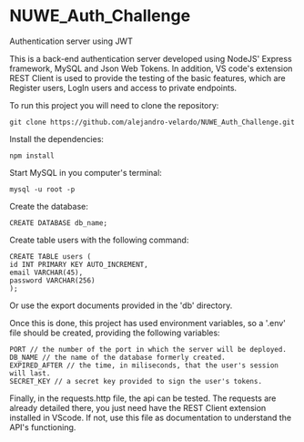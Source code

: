 # NUWE_Auth_Challenge
Authentication server using JWT

This is a back-end authentication server developed using NodeJS' Express framework, MySQL and Json Web Tokens. 
In addition, VS code's extension REST Client is used to provide the testing of the basic features, which are
Register users, LogIn users and access to private endpoints.

To run this project you will need to clone the repository:

    git clone https://github.com/alejandro-velardo/NUWE_Auth_Challenge.git
 
 Install the dependencies:
 
    npm install
 
Start MySQL in you computer's terminal:

    mysql -u root -p

Create the database:

    CREATE DATABASE db_name;
  
Create table users with the following command:

    CREATE TABLE users (
    id INT PRIMARY KEY AUTO_INCREMENT,
    email VARCHAR(45),
    password VARCHAR(256)
    );
 
Or use the export documents provided in the 'db' directory.

Once this is done, this project has used environment variables, so a '.env' file should be created, providing
the following variables:
 
    PORT // the number of the port in which the server will be deployed.
    DB_NAME // the name of the database formerly created.
    EXPIRED_AFTER // the time, in miliseconds, that the user's session will last.
    SECRET_KEY // a secret key provided to sign the user's tokens.
  
Finally, in the requests.http file, the api can be tested. The requests are already detailed there, you just need 
have the REST Client extension installed in VScode. If not, use this file as documentation to understand the API's
functioning.

 
 

 
    
  
